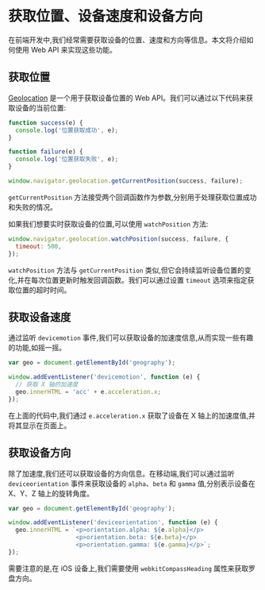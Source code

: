 # 获取位置、设备速度和设备方向

在前端开发中,我们经常需要获取设备的位置、速度和方向等信息。本文将介绍如何使用 Web API 来实现这些功能。

## 获取位置

[Geolocation](https://developer.mozilla.org/zh-CN/docs/Web/API/Geolocation) 是一个用于获取设备位置的 Web API。我们可以通过以下代码来获取设备的当前位置:

```javascript
function success(e) {
  console.log('位置获取成功', e);
}

function failure(e) {
  console.log('位置获取失败', e);
}

window.navigator.geolocation.getCurrentPosition(success, failure);
```

`getCurrentPosition` 方法接受两个回调函数作为参数,分别用于处理获取位置成功和失败的情况。

如果我们想要实时获取设备的位置,可以使用 `watchPosition` 方法:

```javascript
window.navigator.geolocation.watchPosition(success, failure, {
  timeout: 500,
});
```

`watchPosition` 方法与 `getCurrentPosition` 类似,但它会持续监听设备位置的变化,并在每次位置更新时触发回调函数。我们可以通过设置 `timeout` 选项来指定获取位置的超时时间。

## 获取设备速度

通过监听 `devicemotion` 事件,我们可以获取设备的加速度信息,从而实现一些有趣的功能,如摇一摇。

```javascript
var geo = document.getElementById('geography');

window.addEventListener('devicemotion', function (e) {
  // 获取 X 轴的加速度
  geo.innerHTML = 'acc' + e.acceleration.x;
});
```

在上面的代码中,我们通过 `e.acceleration.x` 获取了设备在 X 轴上的加速度值,并将其显示在页面上。

## 获取设备方向

除了加速度,我们还可以获取设备的方向信息。在移动端,我们可以通过监听 `deviceorientation` 事件来获取设备的 `alpha`、`beta` 和 `gamma` 值,分别表示设备在 X、Y、Z 轴上的旋转角度。

```javascript
var geo = document.getElementById('geography');

window.addEventListener('deviceorientation', function (e) {
  geo.innerHTML = `<p>orientation.alpha: ${e.alpha}</p>
                   <p>orientation.beta: ${e.beta}</p>
                   <p>orientation.gamma: ${e.gamma}</p>`;
});
```

需要注意的是,在 iOS 设备上,我们需要使用 `webkitCompassHeading` 属性来获取罗盘方向。
